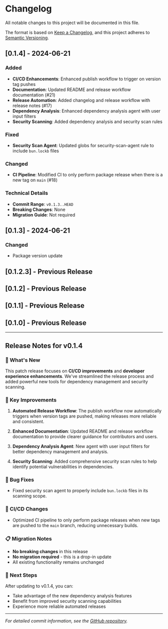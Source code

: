 # Changelog

All notable changes to this project will be documented in this file.

The format is based on [Keep a Changelog](https://keepachangelog.com/en/1.0.0/),
and this project adheres to [Semantic Versioning](https://semver.org/spec/v2.0.0.html).

## [0.1.4] - 2024-06-21

### Added
- **CI/CD Enhancements**: Enhanced publish workflow to trigger on version tag pushes
- **Documentation**: Updated README and release workflow documentation (#21)
- **Release Automation**: Added changelog and release workflow with release notes (#17)
- **Dependency Analysis**: Enhanced dependency analysis agent with user input filters
- **Security Scanning**: Added dependency analysis and security scan rules

### Fixed
- **Security Scan Agent**: Updated globs for security-scan-agent rule to include `bun.lockb` files

### Changed
- **CI Pipeline**: Modified CI to only perform package release when there is a new tag on `main` (#18)

### Technical Details
- **Commit Range**: `v0.1.3..HEAD`
- **Breaking Changes**: None
- **Migration Guide**: Not required

## [0.1.3] - 2024-06-21

### Changed
- Package version update

## [0.1.2.3] - Previous Release

## [0.1.2] - Previous Release

## [0.1.1] - Previous Release

## [0.1.0] - Previous Release

---

## Release Notes for v0.1.4

### 🚀 What's New

This patch release focuses on **CI/CD improvements** and **developer experience enhancements**. We've streamlined the release process and added powerful new tools for dependency management and security scanning.

### 🔧 Key Improvements

1. **Automated Release Workflow**: The publish workflow now automatically triggers when version tags are pushed, making releases more reliable and consistent.

2. **Enhanced Documentation**: Updated README and release workflow documentation to provide clearer guidance for contributors and users.

3. **Dependency Analysis Agent**: New agent with user input filters for better dependency management and analysis.

4. **Security Scanning**: Added comprehensive security scan rules to help identify potential vulnerabilities in dependencies.

### 🐛 Bug Fixes

- Fixed security scan agent to properly include `bun.lockb` files in its scanning scope.

### 🔄 CI/CD Changes

- Optimized CI pipeline to only perform package releases when new tags are pushed to the `main` branch, reducing unnecessary builds.

### 📋 Migration Notes

- **No breaking changes** in this release
- **No migration required** - this is a drop-in update
- All existing functionality remains unchanged

### 🎯 Next Steps

After updating to v0.1.4, you can:
- Take advantage of the new dependency analysis features
- Benefit from improved security scanning capabilities
- Experience more reliable automated releases

---

*For detailed commit information, see the [GitHub repository](https://github.com/usrrname/cursorrules).* 